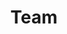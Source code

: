 ---
layout: profiles
permalink: /people/
title: Team
description: I am fortunate to work with exceptionally talented students and postdocs. 
nav: true
nav_order: 4
body_class: team-page
text: 
  
profiles:
  - align: left
    image: team/yanlin-qu.png
    content: none
    image_circular: false
    name: Yanlin Qu
    department: Postdoctoral Fellow; co-advised with Assaf Zeevi
    link: "https://quyanlin.github.io/"
  - align: left
    image: team/fangyu-wu.jpeg
    content: none
    image_circular: false
    name: Fangyu Wu
    department: Postdoctoral Fellow; AI Agents Initiative at Columbia DFI
    link: "https://fangyuwu.com/"  
  - align: left
    image: team/tiffany-cai.jpeg
    content: none
    image_circular: false
    name: Tiffany Cai
    department: Statistics
    link: "https://tc2718.github.io/"
  - align: left
    image: team/ari-boyarsky.png
    content: none
    image_circular: false
    name: Ari Boyarsky
    department: Decision, Risk, and Operations
    link: "https://www.ariboyarsky.com/"
  - align: left
    image: team/yuanzhe-ma.jpeg
    content: none
    image_circular: false
    name: Yuanzhe Ma
    department: Industrial Engineering and Operations Research; co-advised with Garud Iyengar and Jay Sethuraman
    link: https://yuanzhe-ma.com/
  - align: left
    image: team/daksh-mittal.png
    content: none
    image_circular: false
    name: Daksh Mittal
    department: Decision, Risk, and Operations; co-advised with Jing Dong
    link: "https://sites.google.com/view/dakshmittal/home"
  - align: left
    image: team/naimeng-ye.jpeg
    content: none
    image_circular: false
    name: Naimeng Ye
    department: Decision, Risk, and Operations; co-advised with Tianyi Peng
    link: "https://scholar.google.com/citations?user=eb3G6B0AAAAJ&hl=en"
  - align: left
    image: team/isaac-scheinfeld.jpeg
    content: none
    image_circular: false
    name: Isaac Scheinfeld
    department: Decision, Risk, and Operations; co-advised with Hannah Li
    link: "https://scholar.google.com/citations?user=V1K2TnwAAAAJ&hl=en"
  - align: left
    image: team/thomson-yen.jpeg
    content: none
    image_circular: false
    name: Thomson Yen
    department: Decision, Risk, and Operations
    link: " https://thomsonyen.github.io/"
  - align: left
    image: team/minghui-chen.png
    content: none
    image_circular: false
    name: Minghui Chen
    department: Research Scientist
    link: "https://chenminghui.com/"

alumni_profiles:
  - align: left
    image: team/ethan-che.jpeg
    content: none
    image_circular: false
    name: Ethan Che
    department: DRO Ph.D., now Research Scientist at Meta Adaptive Experimentation
    link: "https://ethche.github.io/"
  - align: left
    image: team/yibo-zeng.jpeg
    content: none
    image_circular: false
    name: Yibo Zeng
    department: IEOR Ph.D., now Research Scientist at Meta Virtual Reality Labs
    link: https://scholar.google.com/citations?user=4bIBeOgAAAAJ&hl=en
  - align: left
    image: team/kelly-zhang.png
    content: none
    image_circular: false
    name: Kelly Zhang
    department: Postdoc, now Assistant Professor at Imperial College London
    link: https://kellywzhang.github.io/

ug_alumni_profiles:
  - align: left
    image: team/tony-chen.jpeg
    content: none
    image_circular: false
    name: Tony Chen
    department: CS B.S., now Ph.D. student at Princeton
    link: https://tonychen.xyz/
  - align: left
    image: team/elise-han.png
    content: none
    image_circular: false
    name: Elise Han
    department: CS B.S., now Ph.D. student at Stanford
    link: https://www.linkedin.com/in/elise-han-508021206/
  - align: left
    image: team/leon-li.png
    content: none
    image_circular: false
    name: Leon Li
    department: CS B.S., now Ph.D. student at NYU
    link: https://leonlixyz.github.io/
  - align: left
    image: team/andrew-siah.png
    content: none
    image_circular: false
    name: Andrew Siah
    link: https://andrewsiah.com/about/
    department: CS B.S., now co-founder at Tab AI
  - align: left
    image: team/jimmy-wang.png
    content: none
    image_circular: false
    name: Jimmy Wang
    department: CS B.S., now Ph.D. student at UC Berkeley
    link: https://www.linkedin.com/in/jameswang771/
  - align: left
    image: team/shunri-zheng.png
    content: none
    image_circular: false
    name: Shunri Zheng
    department: IEOR M.S., now Ph.D. student at UIUC
    link: https://www.linkedin.com/in/shunri-zheng-070677250/
  
phd_collaborator_profiles:
  - name: Jiashuo Liu
    department: Computer Science, Tsinghua University
    link: https://ljsthu.github.io/
  - name: Tom Zollo
    department: Computer Science, Columbia University
    link: https://www.thomaszollo.com/

ug_profiles:

---